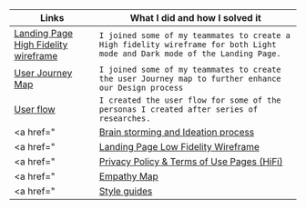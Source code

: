 | Links                           | What I did and how I solved it                                                                                              |
| ------------------------------ | -------------------------------------------------------------------------------------------------------- |
|  <a href="https://www.figma.com/file/2VkwRHVQzGRPjvpTzJKnjo/LANDING-PAGE-HIGH-FIDELITY?node-id=0%3A1" target="_blank">Landing Page  High Fidelity wireframe </a>    | `I joined some of my teammates to create a High fidelity wireframe for both Light mode and Dark mode of the Landing Page.`
|  <a href="https://www.figma.com/file/xluCIzUNDGtsdNn3EAfwdF/USER-JOURNEY-MAP-TEAM_61?node-id=0%3A1" target="_blank">User Journey Map </a>    | `I joined some of my teammates to create the user Journey map to further enhance our Design process`
|  <a href="https://www.figma.com/file/CztssFIRdmmxlyuFabNlDn/Favicon-gen_61-User-flow?node-id=0%3A1" target="_blank">User flow </a>    | `I created the user flow for some of the personas I created after series of researches.`
|  <a href="|  <a href="https://www.figma.com/file/0WSIB3uA6NlNnvhmYq7gaI/Untitled?node-id=0%3A1" target="_blank">Brain storming and Ideation process</a>    | I joined my  teammates in the brainstorming and Ideation process.`
|  <a href="|  <a href="https://www.figma.com/file/jqWBqvfGdXFWfqrzUSyj7e/Landing-Page-Lofi?node-id=0%3A1" target="_blank">Landing Page Low Fidelity Wireframe </a>    | `I also joined some of my teammates in designing the low fidelity of our landing page desktop,tablet and mobile which was a series of  iteration.
|  <a href="|  <a href="https://www.figma.com/file/oaP49AyCObu5Wd7EWUjQuk/Privacy-Policy-%26-Terms-of-Use-Page-HiFi?node-id=0%3A1">Privacy Policy  & Terms of Use Pages (HiFi)</a>    | `I created the contents for the Terms of use and Privacy page.'
|  <a href="|  <a href="https://www.figma.com/file/Z57h49rlRcBq3VTFUiPWKU/EMPATHY-MAP-TEAM-61?node-id=0%3A1">Empathy Map </a>    | ` I  joined two of my teammates to design the empathy map which was a bit tasking and fun.`
|  <a href="|  <a href="https://www.figma.com/file/m7bJFJCSTaLcm7APr3gs9W/Style-Guides?node-id=0%3A1">Style guides </a>    | ` I worked on the typography for the style guide.`
